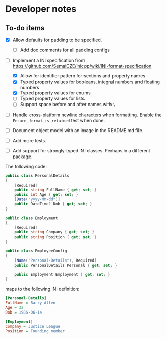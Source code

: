 # Developer notes

## To-do items

- [x] Allow defaults for padding to be specified.
  - [ ] Add doc comments for all padding configs
- [ ] Implement a INI specification from https://github.com/SemaiCZE/inicpp/wiki/INI-format-specification
  - [x] Allow for identifier pattern for sections and property names
  - [x] Typed property values for booleans, integral numbers and floating numbers
  - [x] Typed property values for enums
  - [ ] Typed property values for lists
  - [ ] Support space before and after names with `\`
- [ ] Handle cross-platform newline characters when formatting. Enable the `Ensure_format_is_retained` test when done.
- [ ] Document object model with an image in the README.md file.
- [ ] Add more tests.

- [ ] Add support for strongly-typed INI classes. Perhaps in a different package.

The following code:
```cs
public class PersonalDetails
{
    [Required]
    public string FullName { get; set; }
    public int Age { get; set; }
    [Date("yyyy-MM-dd")]
    public DateTime? Dob { get; set; }
}

public class Employment
{
    [Required]
    public string Company { get; set; }
    public string Position { get; set; }
}

public class EmployeeConfig
{
    [Name("Personal-Details"), Required]
    public PersonalDetails Personal { get; set; }

    public Employment Employment { get; set; }
}
```

maps to the following INI definition:
```ini
[Personal-Details]
FullName = Barry Allen
Age = 32
Dob = 1986-06-14

[Employment]
Company = Justice League
Position = Founding member
```
